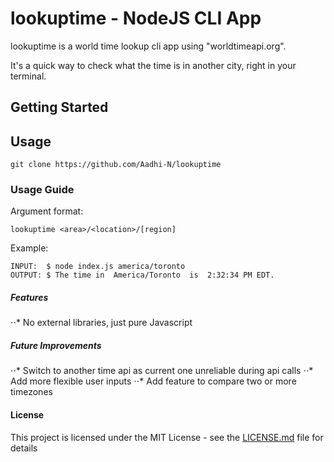 # lookuptime - NodeJS CLI App

lookuptime is a world time lookup cli app using "worldtimeapi.org".

It's a quick way to check what the time is in another city, right in your terminal.

## Getting Started

## Usage
```
git clone https://github.com/Aadhi-N/lookuptime
```

### Usage Guide

Argument format:

```
lookuptime <area>/<location>/[region]
```

Example:
```
INPUT:  $ node index.js america/toronto
OUTPUT: $ The time in  America/Toronto  is  2:32:34 PM EDT.
```

##### Features

⋅⋅* No external libraries, just pure Javascript

##### Future Improvements
⋅⋅* Switch to another time api as current one unreliable during api calls
⋅⋅* Add more flexible user inputs 
⋅⋅* Add feature to compare two or more timezones 

#### License

This project is licensed under the MIT License - see the [LICENSE.md](LICENSE.md) file for details


